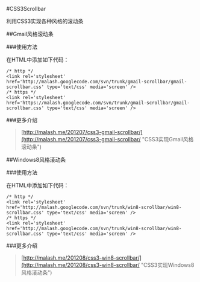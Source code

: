 #CSS3Scrollbar

利用CSS3实现各种风格的滚动条

##Gmail风格滚动条

###使用方法

在HTML中添加如下代码：

    /* http */
    <link rel='stylesheet' href='http://malash.googlecode.com/svn/trunk/gmail-scrollbar/gmail-scrollbar.css' type='text/css' media='screen' />
    /* https */
    <link rel='stylesheet' href='https://malash.googlecode.com/svn/trunk/gmail-scrollbar/gmail-scrollbar.css' type='text/css' media='screen' />

###更多介绍

> [http://malash.me/201207/css3-gmail-scrollbar/](http://malash.me/201207/css3-gmail-scrollbar/ "CSS3实现Gmail风格滚动条")

##Windows8风格滚动条

###使用方法

在HTML中添加如下代码：

	/* http */
    <link rel='stylesheet' href='http://malash.googlecode.com/svn/trunk/win8-scrollbar/win8-scrollbar.css' type='text/css' media='screen' />
	/* https */
    <link rel='stylesheet' href='http://malash.googlecode.com/svn/trunk/win8-scrollbar/win8-scrollbar.css' type='text/css' media='screen' />

###更多介绍

> [http://malash.me/201208/css3-win8-scrollbar/](http://malash.me/201208/css3-win8-scrollbar/ "CSS3实现Windows8风格滚动条")
